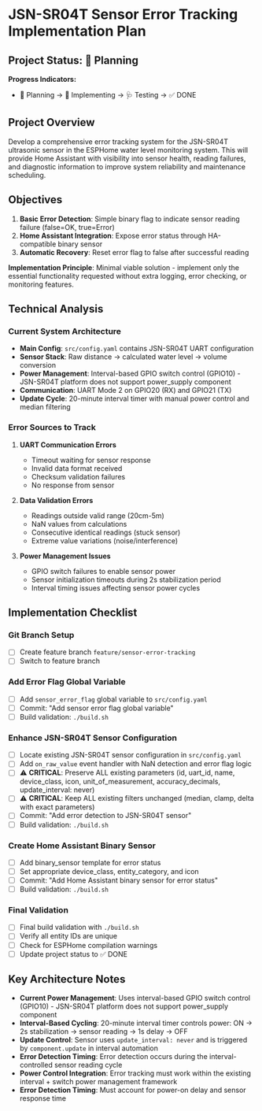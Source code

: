 # JSN-SR04T Sensor Error Tracking Implementation Plan

## Project Status: 📐 Planning

**Progress Indicators:**
- 📐 Planning → 🔨 Implementing → 🩺 Testing → ✅ DONE

## Project Overview

Develop a comprehensive error tracking system for the JSN-SR04T ultrasonic sensor in the ESPHome water level monitoring system. This will provide Home Assistant with visibility into sensor health, reading failures, and diagnostic information to improve system reliability and maintenance scheduling.

## Objectives

1. **Basic Error Detection**: Simple binary flag to indicate sensor reading failure (false=OK, true=Error)
2. **Home Assistant Integration**: Expose error status through HA-compatible binary sensor
3. **Automatic Recovery**: Reset error flag to false after successful reading

**Implementation Principle**: Minimal viable solution - implement only the essential functionality requested without extra logging, error checking, or monitoring features.

## Technical Analysis

### Current System Architecture
- **Main Config**: `src/config.yaml` contains JSN-SR04T UART configuration
- **Sensor Stack**: Raw distance → calculated water level → volume conversion
- **Power Management**: Interval-based GPIO switch control (GPIO10) - JSN-SR04T platform does not support power_supply component
- **Communication**: UART Mode 2 on GPIO20 (RX) and GPIO21 (TX)
- **Update Cycle**: 20-minute interval timer with manual power control and median filtering

### Error Sources to Track
1. **UART Communication Errors**
   - Timeout waiting for sensor response
   - Invalid data format received
   - Checksum validation failures
   - No response from sensor

2. **Data Validation Errors**
   - Readings outside valid range (20cm-5m)
   - NaN values from calculations
   - Consecutive identical readings (stuck sensor)
   - Extreme value variations (noise/interference)

3. **Power Management Issues**
   - GPIO switch failures to enable sensor power
   - Sensor initialization timeouts during 2s stabilization period
   - Interval timing issues affecting sensor power cycles



## Implementation Checklist

### Git Branch Setup
- [ ] Create feature branch `feature/sensor-error-tracking`
- [ ] Switch to feature branch

### Add Error Flag Global Variable
- [ ] Add `sensor_error_flag` global variable to `src/config.yaml`
- [ ] Commit: "Add sensor error flag global variable"
- [ ] Build validation: `./build.sh`

### Enhance JSN-SR04T Sensor Configuration  
- [ ] Locate existing JSN-SR04T sensor configuration in `src/config.yaml`
- [ ] Add `on_raw_value` event handler with NaN detection and error flag logic
- [ ] ⚠️ **CRITICAL**: Preserve ALL existing parameters (id, uart_id, name, device_class, icon, unit_of_measurement, accuracy_decimals, update_interval: never)
- [ ] ⚠️ **CRITICAL**: Keep ALL existing filters unchanged (median, clamp, delta with exact parameters)
- [ ] Commit: "Add error detection to JSN-SR04T sensor"
- [ ] Build validation: `./build.sh`

### Create Home Assistant Binary Sensor
- [ ] Add binary_sensor template for error status
- [ ] Set appropriate device_class, entity_category, and icon
- [ ] Commit: "Add Home Assistant binary sensor for error status"
- [ ] Build validation: `./build.sh`

### Final Validation
- [ ] Final build validation with `./build.sh`
- [ ] Verify all entity IDs are unique
- [ ] Check for ESPHome compilation warnings
- [ ] Update project status to ✅ DONE

## Key Architecture Notes

- **Current Power Management**: Uses interval-based GPIO switch control (GPIO10) - JSN-SR04T platform does not support power_supply component
- **Interval-Based Cycling**: 20-minute interval timer controls power: ON → 2s stabilization → sensor reading → 1s delay → OFF
- **Update Control**: Sensor uses `update_interval: never` and is triggered by `component.update` in interval automation
- **Error Detection Timing**: Error detection occurs during the interval-controlled sensor reading cycle
- **Power Control Integration**: Error tracking must work within the existing interval + switch power management framework
- **Error Detection Timing**: Must account for power-on delay and sensor response time
